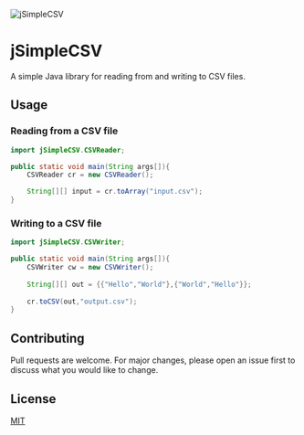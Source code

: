 ![jSimpleCSV](https://i.imgur.com/ZI2PxoV.png)
# jSimpleCSV

A simple Java library for reading from and writing to CSV files.

## Usage
### Reading from a CSV file
```java
import jSimpleCSV.CSVReader;

public static void main(String args[]){
    CSVReader cr = new CSVReader();

    String[][] input = cr.toArray("input.csv");
}
```
### Writing to a CSV file
```java
import jSimpleCSV.CSVWriter;

public static void main(String args[]){
    CSVWriter cw = new CSVWriter();
    
    String[][] out = {{"Hello","World"},{"World","Hello"}};
    
    cr.toCSV(out,"output.csv");
}
```

## Contributing
Pull requests are welcome. For major changes, please open an issue first to discuss what you would like to change.

## License
[MIT](https://choosealicense.com/licenses/mit/)
